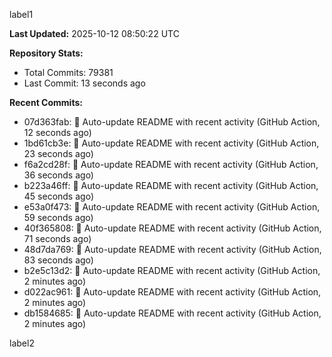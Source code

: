 
label1 
<!-- ACTIVITY_START -->
**Last Updated:** 2025-10-12 08:50:22 UTC

**Repository Stats:**
- Total Commits: 79381
- Last Commit: 13 seconds ago

**Recent Commits:**
- 07d363fab: 🤖 Auto-update README with recent activity (GitHub Action, 12 seconds ago)
- 1bd61cb3e: 🤖 Auto-update README with recent activity (GitHub Action, 23 seconds ago)
- f6a2cd28f: 🤖 Auto-update README with recent activity (GitHub Action, 36 seconds ago)
- b223a46ff: 🤖 Auto-update README with recent activity (GitHub Action, 45 seconds ago)
- e53a0f473: 🤖 Auto-update README with recent activity (GitHub Action, 59 seconds ago)
- 40f365808: 🤖 Auto-update README with recent activity (GitHub Action, 71 seconds ago)
- 48d7da769: 🤖 Auto-update README with recent activity (GitHub Action, 83 seconds ago)
- b2e5c13d2: 🤖 Auto-update README with recent activity (GitHub Action, 2 minutes ago)
- d022ac961: 🤖 Auto-update README with recent activity (GitHub Action, 2 minutes ago)
- db1584685: 🤖 Auto-update README with recent activity (GitHub Action, 2 minutes ago)
<!-- ACTIVITY_END -->

label2
